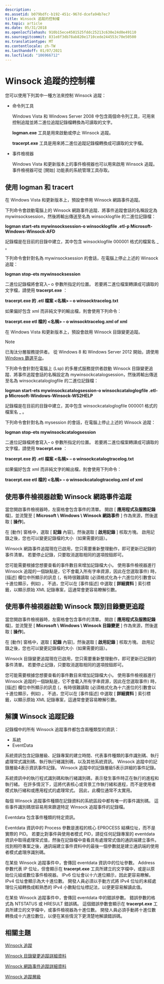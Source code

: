 ```yaml
---
description: .
ms.assetid: b079bdfc-b192-451c-967d-dcefa94b7ec7
title: Winsock 追蹤的控制權
ms.topic: article
ms.date: 05/31/2018
ms.openlocfilehash: 910b15ece4581525fddc25213c630e24d0e49110
ms.sourcegitcommit: 831e8f3db78ab820e1710cede244553c70e50500
ms.translationtype: MT
ms.contentlocale: zh-TW
ms.lasthandoff: 01/07/2021
ms.locfileid: "106966712"
---
```

# <a name="control-of-winsock-tracing"></a>Winsock 追蹤的控制權

您可以使用下列其中一種方法來控制 Winsock 追蹤：

-   命令列工具

    Windows Vista 和 Windows Server 2008 中包含兩個命令列工具，可用來控制追蹤並將二進位追蹤記錄檔轉換為可讀取的文字。

    **logman.exe** 工具是用來啟動或停止 Winsock 追蹤。

    **tracerpt.exe** 工具是用來將二進位追蹤記錄檔轉換成可讀取的文字檔。

-   事件檢視器

    Windows Vista 和更新版本上的事件檢視器也可以用來啟用 Winsock 追蹤。 事件檢視器可從 [開始] 功能表的系統管理工具存取。

## <a name="using-logman-and-tracert"></a>使用 logman 和 tracert

在 Windows Vista 和更新版本上，預設會停用 Winsock 網路事件追蹤。

下列命令會啟動電腦上的 Winsock 網路事件追蹤、將事件追蹤會話的名稱設定為 mywinsocksession，然後將輸出傳送至名為 winsocklogfile 的二進位記錄檔：

**logman start-ets mywinsocksession-o winsocklogfile .etl-p Microsoft-Windows-Winsock-AFD**

記錄檔是在目前的目錄中建立，其中包含 winsocklogfile 000001 格式的檔案名 \_ 。

下列命令會針對名為 mywinsocksession 的會話，在電腦上停止上述的 Winsock 追蹤：

**logman stop-ets mywinsocksession**

二進位記錄檔將會寫入– o 參數所指定的位置。 若要將二進位檔案轉譯成可讀取的文字檔，請使用 **tracerpt.exe** ：

**tracerpt.exe 的 .etl 檔案 <名稱> – o winsocktracelog.txt**

如果偏好包含 xml 而非純文字的輸出檔，則會使用下列命令：

**tracerpt.exe etl 檔的 <名稱> – o winsocktracelog.xml of xml**

在 Windows Vista 和更新版本上，預設會啟用 Winsock 目錄變更追蹤。

> [!Note]  
> 已淘汰分層服務提供者。 從 Windows 8 和 Windows Server 2012 開始，請使用 [Windows 篩選平台](../fwp/windows-filtering-platform-start-page.md)。

 

下列命令會針對在電腦上 (Lsp) 的多層式服務提供者啟動 Winsock 目錄變更追蹤、將事件追蹤會話的名稱設定為 mywinsockcatalogsession，然後將輸出傳送至名為 winsockcataloglogfile 的二進位記錄檔：

**logman start-ets mywinsockcatalogsession-o winsockcataloglogfile .etl-p Microsoft-Windows-Winsock-WS2HELP**

記錄檔是在目前的目錄中建立，其中包含 winsockcataloglogfile 000001 格式的檔案名 \_ 。

下列命令會針對名為 mysession 的會話，在電腦上停止上述的 Winsock 追蹤：

**logman stop-ets mywinsockcatalogsession**

二進位記錄檔將會寫入– o 參數所指定的位置。 若要將二進位檔案轉譯成可讀取的文字檔，請使用 **tracerpt.exe** ：

**tracerpt.exe 的 .etl 檔案 <名稱> – o winsockcatalogtracelog.txt**

如果偏好包含 xml 而非純文字的輸出檔，則會使用下列命令：

**tracerpt.exe etl 檔的 <名稱> – o winsockcatalogtracelog.xml of xml**

## <a name="using-event-viewer-to-start-winsock-network-event-tracing"></a>使用事件檢視器啟動 Winsock 網路事件追蹤

當您開啟事件檢視器時，左窗格會包含事件的清單。 開啟 [ **應用程式及服務記錄** 檔]，並流覽至 [ **Microsoft \\ Windows \\ Winsock 網路事件** ] 作為來源，然後選取 [ **操作**]。

在 [動作] 窗格中，選取 [ **記錄** 內容]，然後選取 [ **啟用記錄** ] 核取方塊。 啟用記錄之後，您也可以變更記錄檔的大小（如果需要的話）。

Winsock 網路事件追蹤現在已啟用，您只需要重新整理動作，即可更新已記錄的事件清單。 若要停止記錄，只要取消選取相同的選項按鈕即可。

您可能需要根據您想要查看的事件數目來增加記錄檔大小。 使用事件檢視器進行 Winsock 追蹤的一個缺點是，它不會載入所有字串資源，因此在您選取事件) 時，[描述] 欄位中所顯示的訊息 (，有時很難讀取 (必須格式化為十六進位的引數會以十進位顯示，例如) 。 不過，您可以在 [事件描述] 中選取 [ **詳細資料** ] 索引標籤，以顯示原始 XML 記錄專案，這通常會更容易瞭解引數。

## <a name="using-event-viewer-to-start-winsock-catalog-change-tracing"></a>使用事件檢視器啟動 Winsock 類別目錄變更追蹤

當您開啟事件檢視器時，左窗格會包含事件的清單。 開啟 [ **應用程式及服務記錄** 檔]，並流覽至 [ **Microsoft \\ Windows \\ Winsock 目錄變更** ] 作為來源，然後選取 [ **操作**]。

在 [動作] 窗格中，選取 [ **記錄** 內容]，然後選取 [ **啟用記錄** ] 核取方塊。 啟用記錄之後，您也可以變更記錄檔的大小（如果需要的話）。

Winsock 目錄變更追蹤現在已啟用，您只需要重新整理動作，即可更新已記錄的事件清單。 若要停止記錄，只要取消選取相同的選項按鈕即可。

您可能需要根據您想要查看的事件數目來增加記錄檔大小。 使用事件檢視器進行 Winsock 追蹤的一個缺點是，它不會載入所有字串資源，因此在您選取事件) 時，[描述] 欄位中所顯示的訊息 (，有時很難讀取 (必須格式化為十六進位的引數會以十進位顯示，例如) 。 不過，您可以在 [事件描述] 中選取 [ **詳細資料** ] 索引標籤，以顯示原始 XML 記錄專案，這通常會更容易瞭解引數。

## <a name="interpreting-winsock-tracing-logs"></a>解讀 Winsock 追蹤記錄

記錄檔中的所有 Winsock 追蹤事件都包含兩種類型的資訊：

-   系統
-   EventData

系統資訊包含記錄層級、記錄專案的建立時間、代表事件種類的事件識別碼、執行處理常式識別碼、執行執行緒識別碼，以及其他系統資訊。 Winsock 追蹤中的記錄層級4表示資訊事件記錄。 Winsock 追蹤中的記錄層級5表示詳細的事件記錄。

系統資訊中的執行程式識別碼和執行緒識別碼，表示發生事件時正在執行的進程和執行緒。 在許多情況下，這將代表核心或背景工作執行緒和進程，而不是使用者模式執行緒和或應用程式的處理常式。 因此，此欄位通常不太實用。

每個 Winsock 追蹤事件種類在記錄資料的系統區段中都有唯一的事件識別碼。 這些事件識別碼很容易用來篩選特定 Winsock 追蹤事件的記錄檔。

Eventdata 包含事件種類的特定資訊。

Eventdata 資訊中的 Process 參數是進程的核心 EPROCESS 結構位址，而不是實際的 PID。 若要比對事件與使用者模式 PID，請從任何記錄專案的 eventdata 資訊中取得處理常式值，然後在記錄檔中查看具有處理常式值的通訊端建立事件。 找到相符專案之後，通訊端建立事件資料中的最後一個參數就是建立通訊端的使用者模式處理序識別碼。

在某些 Winsock 追蹤事件中，會傳回 eventdata 資訊中的位址參數。 Address 參數代表 IP 位址，但會顯示在 **tracerpt.exe** 工具所建立的文字檔中，或是以原始位元組或數位事件檢視器。 IPv6 位址會以十六進位顯示，因此更容易瞭解。 IPv4 位址會顯示為大十進位數。 開發人員必須以手動方式將 IPv4 位址的未經處理位元組轉換成較熟悉的 IPv4 小數點位址標記法，以便更容易解讀此值。

在某些 Winsock 追蹤事件中，會傳回 eventdata 中的錯誤參數。 錯誤參數的格式為 NTSTATUS 或 HRESULT 錯誤碼。 這個錯誤參數會顯示在 **tracerpt.exe** 工具所建立的文字檔中，或事件檢視器為十進位數。 開發人員必須手動將十進位數轉換成十六進位數位，以便在某些情況下更清楚地解讀錯誤碼。

## <a name="related-topics"></a>相關主題

<dl> <dt>

[Winsock 追蹤](winsock-tracing.md)
</dt> <dt>

[Winsock 目錄變更追蹤詳細資料](winsock-layered-service-provider-tracing-event-details.md)
</dt> <dt>

[Winsock 網路事件追蹤詳細資料](winsock-tracing-event-details.md)
</dt> <dt>

[Winsock 追蹤層級](winsock-tracing-levels.md)
</dt> </dl>

 

 
